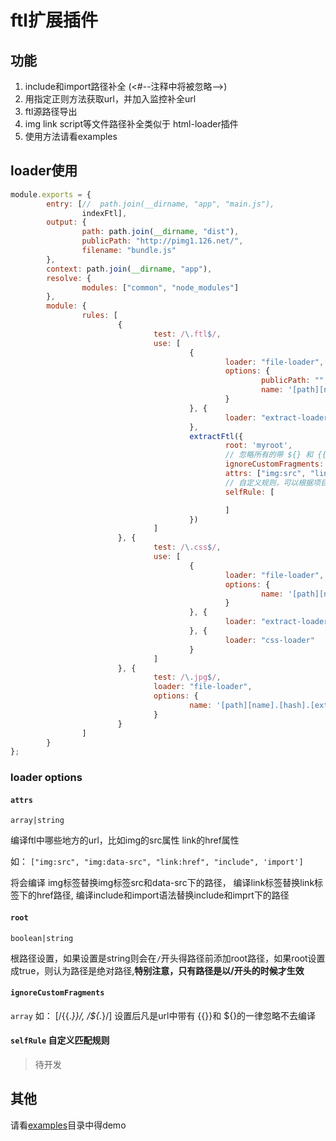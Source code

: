 #  ftl扩展插件
 ## 功能
1. include和import路径补全 (<#--注释中将被忽略-->)
2. 用指定正则方法获取url，并加入监控补全url
3. ftl源路径导出
4. img link script等文件路径补全类似于  html-loader插件
5. 使用方法请看examples


## loader使用

``` javascript
module.exports = {
		entry: [//  path.join(__dirname, "app", "main.js"),
				indexFtl],
		output: {
				path: path.join(__dirname, "dist"),
				publicPath: "http://pimg1.126.net/",
				filename: "bundle.js"
		},
		context: path.join(__dirname, "app"),
		resolve: {
				modules: ["common", "node_modules"]
		},
		module: {
				rules: [
						{
								test: /\.ftl$/,
								use: [
										{
												loader: "file-loader",
												options: {
														publicPath: "",
														name: '[path][name].[ext]'
												}
										}, {
												loader: "extract-loader"
										},
										extractFtl({
												root: 'myroot',
												// 忽略所有的带 ${} 和 {{}}的不去编译
												ignoreCustomFragments: [/\{\{.*}}/, /\$\{.*\}/],
												attrs: ["img:src", "link:href", "include", 'import'],
												// 自定义规则，可以根据项目需要替换项目中的某些url
												selfRule: [

												]
										})
								]
						}, {
								test: /\.css$/,
								use: [
										{
												loader: "file-loader",
												options: {
														name: '[path][name].[hash].[ext]'
												}
										}, {
												loader: "extract-loader"
										}, {
												loader: "css-loader"
										}
								]
						}, {
								test: /\.jpg$/,
								loader: "file-loader",
								options: {
										name: '[path][name].[hash].[ext]'
								}
						}
				]
		}
};					
```
### loader options

#### `attrs` 
`array|string`

编译ftl中哪些地方的url，比如img的src属性 link的href属性

如： `["img:src", "img:data-src", "link:href", "include", 'import']` 

将会编译 img标签替换img标签src和data-src下的路径， 编译link标签替换link标签下的href路径,
编译include和import语法替换include和imprt下的路径


#### `root `
`boolean|string`

根路径设置，如果设置是string则会在`/`开头得路径前添加root路径，如果root设置成true，则认为路径是绝对路径,**特别注意，只有路径是以/开头的时候才生效**

#### `ignoreCustomFragments`
`array` 如： [/\{\{.*}}/, /\$\{.*\}/]
设置后凡是url中带有  {{}}和 ${}的一律忽略不去编译

####  `selfRule` 自定义匹配规则
> 待开发

## 其他
请看[examples](./examples)目录中得demo
